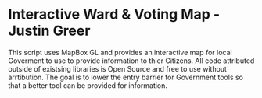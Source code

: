 # Interactive Ward & Voting Map - Justin Greer
 This script uses MapBox GL and provides an interactive map for local Goverment to use to provide information to thier Citizens.
 All code attributed outside of existsing libraries is Open Source and free to use without arrtibution. The goal is to lower the entry barrier
 for Government tools so that a better tool can be provided for information.
